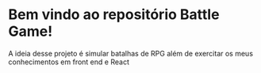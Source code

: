 # Bem vindo ao repositório Battle Game!

A ideia desse projeto é simular batalhas de RPG além de exercitar os meus conhecimentos em front end e React
